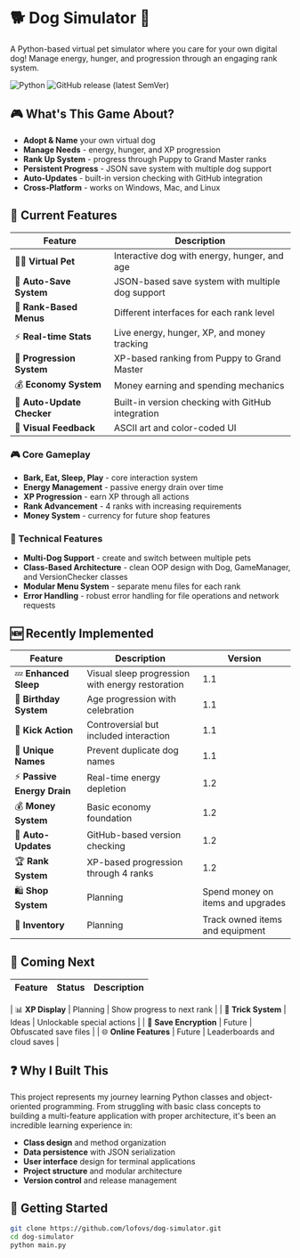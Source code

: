 # 🐕 Dog Simulator 🦴

A Python-based virtual pet simulator where you care for your own digital dog! Manage energy, hunger, and progression through an engaging rank system.

![Python](https://img.shields.io/badge/python-3.13+-blue.svg)
![GitHub release (latest SemVer)](https://img.shields.io/github/v/release/lofovs/dog-simulator)

## 🎮 What's This Game About?

- **Adopt & Name** your own virtual dog
- **Manage Needs** - energy, hunger, and XP progression
- **Rank Up System** - progress through Puppy to Grand Master ranks  
- **Persistent Progress** - JSON save system with multiple dog support
- **Auto-Updates** - built-in version checking with GitHub integration
- **Cross-Platform** - works on Windows, Mac, and Linux

## 🚀 Current Features

| Feature | Description |
|---------|-------------|
| 🐕‍🦺 **Virtual Pet** | Interactive dog with energy, hunger, and age |
| 💾 **Auto-Save System** | JSON-based save system with multiple dog support |
| 📱 **Rank-Based Menus** | Different interfaces for each rank level |
| ⚡ **Real-time Stats** | Live energy, hunger, XP, and money tracking |
| 🎯 **Progression System** | XP-based ranking from Puppy to Grand Master |
| 💰 **Economy System** | Money earning and spending mechanics |
| 🔄 **Auto-Update Checker** | Built-in version checking with GitHub integration |
| 🎨 **Visual Feedback** | ASCII art and color-coded UI |

### 🎮 Core Gameplay
- **Bark, Eat, Sleep, Play** - core interaction system
- **Energy Management** - passive energy drain over time
- **XP Progression** - earn XP through all actions
- **Rank Advancement** - 4 ranks with increasing requirements
- **Money System** - currency for future shop features

### 💾 Technical Features
- **Multi-Dog Support** - create and switch between multiple pets
- **Class-Based Architecture** - clean OOP design with Dog, GameManager, and VersionChecker classes
- **Modular Menu System** - separate menu files for each rank
- **Error Handling** - robust error handling for file operations and network requests

## 🆕 Recently Implemented

| Feature | Description | Version |
|---------|-------------|---------|
| 💤 **Enhanced Sleep** | Visual sleep progression with energy restoration | 1.1 |
| 🥳 **Birthday System** | Age progression with celebration | 1.1 |
| 🦶 **Kick Action** | Controversial but included interaction | 1.1 |
| 🔐 **Unique Names** | Prevent duplicate dog names | 1.1 |
| ⚡ **Passive Energy Drain** | Real-time energy depletion | 1.2 |
| 💰 **Money System** | Basic economy foundation | 1.2 |
| 🔄 **Auto-Updates** | GitHub-based version checking | 1.2 |
| 🏆 **Rank System** | XP-based progression through 4 ranks | 1.2 |
| 🛍️ **Shop System** | Planning | Spend money on items and upgrades | 2.0 |
| 🎒 **Inventory** | Planning | Track owned items and equipment | 2.0 |

## 🎯 Coming Next

| Feature | Status | Description |
|---------|--------|-------------|

| 📊 **XP Display** | Planning | Show progress to next rank |
| 🎪 **Trick System** | Ideas | Unlockable special actions |
| 🔐 **Save Encryption** | Future | Obfuscated save files |
| 🌐 **Online Features** | Future | Leaderboards and cloud saves |

## ❓ Why I Built This

This project represents my journey learning Python classes and object-oriented programming. From struggling with basic class concepts to building a multi-feature application with proper architecture, it's been an incredible learning experience in:

- **Class design** and method organization
- **Data persistence** with JSON serialization  
- **User interface** design for terminal applications
- **Project structure** and modular architecture
- **Version control** and release management

## 🚀 Getting Started

```bash
git clone https://github.com/lofovs/dog-simulator.git
cd dog-simulator
python main.py
